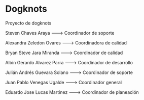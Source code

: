 # Dogknots
Proyecto de dogknots

Steven Chaves Araya	 ---> Coordinador de soporte

Alexandra Zeledon Ovares  --->	Coordinadora de calidad

Bryan Steve Jara Miranda	 ---> Coordinador de calidad

Albin Gerardo Alvarez Parra	  --->  Coordinador de desarrollo

Julián Andrés Guevara Solano  ---> 	Coordinador de soporte

Juan Pablo Venegas Ugalde  --->	Coordinador general

Eduardo Jose Lucas Martinez	  ---> Coordinador de planeación
